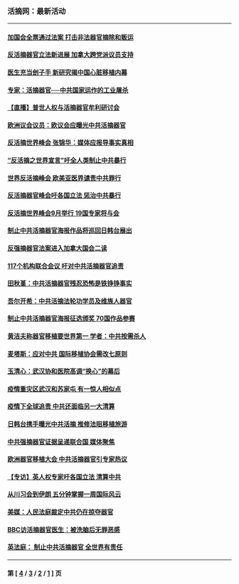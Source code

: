 ### 活摘网：最新活动
---
#### [加国会全票通过法案 打击非法器官摘除和贩运](../../pages/nf5883/n13884924.md?03230430) 
#### [反活摘器官立法新进展 加拿大跨党派议员支持](../../pages/nf5883/n13876061.md?03230430) 
#### [医生充当刽子手 新研究揭中国心脏移植内幕](../../pages/nf5883/n13772291.md?03230430) 
#### [专家：活摘器官──中共国家运作的工业屠杀](../../pages/nf5883/n13761178.md?03230430) 
#### [【直播】普世人权与活摘器官牟利研讨会](../../pages/nf5883/n13425146.md?03230430) 
#### [欧洲议会议员：欧议会应曝光中共活摘器官](../../pages/nf5883/n13336571.md?03230430) 
#### [反活摘世界峰会 张锦华：媒体应报导事实真相](../../pages/nf5883/n13278502.md?03230430) 
#### [“反活摘之世界宣言”吁全人类制止中共暴行](../../pages/nf5883/n13259730.md?03230430) 
#### [世界反活摘峰会 欧美亚医界谴责中共罪行](../../pages/nf5883/n13253550.md?03230430) 
#### [反活摘器官峰会吁各国立法 惩治中共暴行](../../pages/nf5883/n13245052.md?03230430) 
#### [反活摘世界峰会9月举行 19国专家将与会](../../pages/nf5883/n13201492.md?03230430) 
#### [制止中共活摘器官海报作品将巡回日韩台展出](../../pages/nf5883/n13177791.md?03230430) 
#### [反强摘器官法案进入加拿大国会二读](../../pages/nf5883/n13033450.md?03230430) 
#### [117个机构联合会议 吁对中共活摘器官追责](../../pages/nf5883/n12775087.md?03230430) 
#### [田秋堇：中共活摘器官残忍恐怖是铁铮铮事实](../../pages/nf5883/n12702148.md?03230430) 
#### [吾尔开希：中共活摘法轮功学员及维族人器官](../../pages/nf5883/n12693197.md?03230430) 
#### [制止中共活摘器官海报征选颁奖 70国作品参赛](../../pages/nf5883/n12692050.md?03230430) 
#### [黄洁夫称器官移植要世界第一 学者：中共按需杀人](../../pages/nf5883/n12572329.md?03230430) 
#### [麦塔斯：应对中共 国际移植协会需改七原则](../../pages/nf5883/n12514711.md?03230430) 
#### [玉清心：武汉协和医院高调“换心”的幕后](../../pages/nf5883/n12298730.md?03230430) 
#### [疫情重灾区武汉和苏家屯 有一惊人相似点](../../pages/nf5883/n12150824.md?03230430) 
#### [疫情下全球追责 中共还面临另一大清算](../../pages/nf5883/n12070397.md?03230430) 
#### [日韩台携手曝光中共活摘 推修法阻移植旅游](../../pages/nf5883/n11712046.md?03230430) 
#### [中共强摘器官证据呈递联合国 媒体聚焦](../../pages/nf5883/n11546426.md?03230430) 
#### [欧洲器官移植大会 中共活摘器官引专家热议](../../pages/nf5883/n11539095.md?03230430) 
#### [【专访】英人权专家吁各国立法 清算中共](../../pages/nf5883/n11367315.md?03230430) 
#### [从川习会到伊朗 五分钟掌握一周国际风云](../../pages/nf5883/n11338520.md?03230430) 
#### [美媒：人民法庭裁定中共仍在掠夺器官](../../pages/nf5883/n11334897.md?03230430) 
#### [BBC访活摘器官医生：被洗脑后无罪恶感](../../pages/nf5883/n11335935.md?03230430) 
#### [英法庭： 制止中共活摘器官 全世界有责任](../../pages/nf5883/n11330691.md?03230430) 

---
#### 第 [ [4](./4.md?03230430) / [3](./3.md?03230430) / [2](./2.md?03230430) / [1](./1.md?03230430) ] 页
